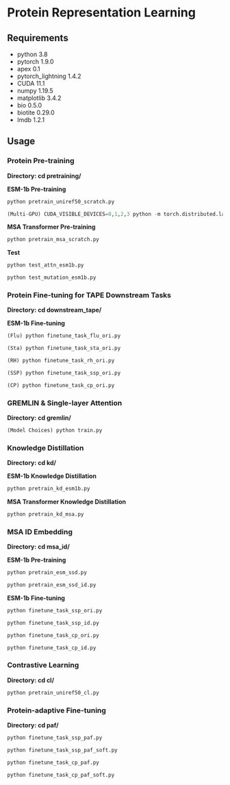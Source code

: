 # Protein Representation Learning

## Requirements

- python 3.8
- pytorch 1.9.0
- apex 0.1
- pytorch_lightning 1.4.2
- CUDA 11.1
- numpy 1.19.5
- matplotlib 3.4.2
- bio 0.5.0
- biotite 0.29.0
- lmdb 1.2.1

## Usage

### Protein Pre-training

**Directory: cd pretraining/**

**ESM-1b Pre-training**

```python
python pretrain_uniref50_scratch.py

(Multi-GPU) CUDA_VISIBLE_DEVICES=0,1,2,3 python -m torch.distributed.launch --nproc_per_node=4 pretrain_uniref50_scratch_multigpu.py 
```

**MSA Transformer Pre-training**

```python
python pretrain_msa_scratch.py
```

**Test**

```python
python test_attn_esm1b.py

python test_mutation_esm1b.py
```

### Protein Fine-tuning for TAPE Downstream Tasks

**Directory: cd downstream_tape/**

**ESM-1b Fine-tuning**

```python
(Flu) python finetune_task_flu_ori.py

(Sta) python finetune_task_sta_ori.py

(RH) python finetune_task_rh_ori.py

(SSP) python finetune_task_ssp_ori.py

(CP) python finetune_task_cp_ori.py
```

### GREMLIN & Single-layer Attention

**Directory: cd gremlin/**

```python
(Model Choices) python train.py
```

### Knowledge Distillation

**Directory: cd kd/**

**ESM-1b Knowledge Distillation**

```python
python pretrain_kd_esm1b.py
```

**MSA Transformer Knowledge Distillation**

```python
python pretrain_kd_msa.py
```

### MSA ID Embedding

**Directory: cd msa_id/**

**ESM-1b Pre-training**

```python
python pretrain_esm_ssd.py

python pretrain_esm_ssd_id.py
```

**ESM-1b Fine-tuning**

```python
python finetune_task_ssp_ori.py

python finetune_task_ssp_id.py

python finetune_task_cp_ori.py

python finetune_task_cp_id.py
```

### Contrastive Learning

**Directory: cd cl/**

```python
python pretrain_uniref50_cl.py
```

### Protein-adaptive Fine-tuning

**Directory: cd paf/**

```python
python finetune_task_ssp_paf.py

python finetune_task_ssp_paf_soft.py

python finetune_task_cp_paf.py

python finetune_task_cp_paf_soft.py
```




